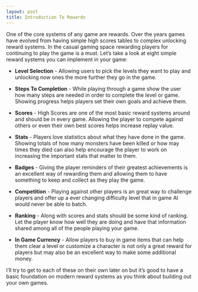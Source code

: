 ```yaml
---
layout: post
title: Introduction To Rewards
---
```


One of the core systems of any game are rewards. Over the years games have evolved from having simple high scores tables to complex unlocking reward systems. In the casual gaming space rewarding players for continuing to play the game is a must. Let’s take a look at eight simple reward systems you can implement in your game:

*   **Level Selection** - Allowing users to pick the levels they want to play and unlocking now ones the more further they go in the game.

*   **Steps To Completion** - While playing through a game show the user how many steps are needed in order to complete the level or game. Showing progress helps players set their own goals and achieve them.

*   **Scores** - High Scores are one of the most basic reward systems around and should be in every game. Allowing the player to compete against others or even their own best scores helps increase replay value.

*   **Stats** - Players love statistics about what they have done in the game. Showing totals of how many monsters have been killed or how may times they died can also help encourage the player to work on increasing the important stats that matter to them.

*   **Badges** - Giving the player reminders of their greatest achievements is an excellent way of rewarding them and allowing them to have something to keep and collect as they play the game.

*   **Competition** - Playing against other players is an great way to challenge players and offer up a ever changing difficulty level that in game AI would never be able to batch.

*   **Ranking** - Along with scores and stats should be some kind of ranking. Let the player know how well they are doing and have that information shared among all of the people playing your game.

*   **In Game Currency** - Allow players to buy in game items that can help them clear a level or customize a character is not only a great reward for players but may also be an excellent way to make some additional money.

I’ll try to get to each of these on their own later on but it’s good to have a basic foundation on modern reward systems as you think about building out your own games.